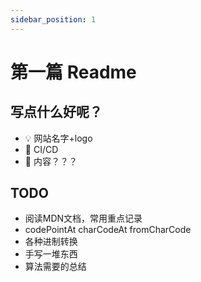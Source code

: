 ```yaml
---
sidebar_position: 1
---
```


# 第一篇 Readme

## 写点什么好呢？

- 💡 网站名字+logo
- 🚗 CI/CD
- 📖 内容？？？


## TODO
- 阅读MDN文档，常用重点记录
- codePointAt charCodeAt fromCharCode
- 各种进制转换
- 手写一堆东西
- 算法需要的总结
